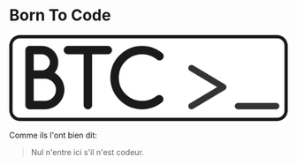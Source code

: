 # Born To Code
![BTC Logo](/images/btc.png)


Comme ils l'ont bien dit:

> Nul n'entre ici s'il n'est codeur.
